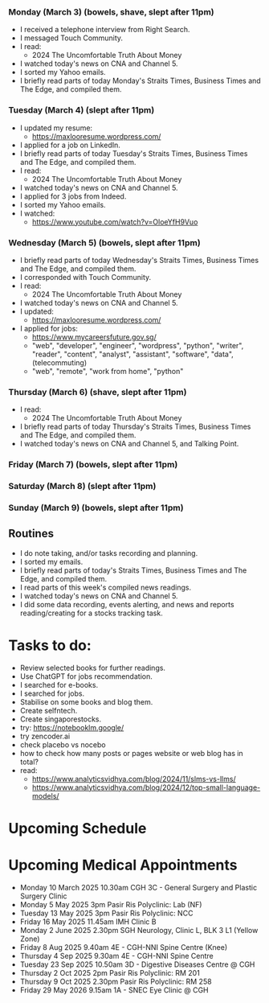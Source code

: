 ### Monday (March 3) (bowels, shave, slept after 11pm)
- I received a telephone interview from Right Search.
- I messaged Touch Community.
- I read:
    - 2024 The Uncomfortable Truth About Money
- I watched today's news on CNA and Channel 5.
- I sorted my Yahoo emails.
- I briefly read parts of today Monday's Straits Times, Business Times and The Edge, and compiled them.

### Tuesday (March 4) (slept after 11pm)
- I updated my resume:
    - https://maxlooresume.wordpress.com/
- I applied for a job on LinkedIn.
- I briefly read parts of today Tuesday's Straits Times, Business Times and The Edge, and compiled them.
- I read:
    - 2024 The Uncomfortable Truth About Money
- I watched today's news on CNA and Channel 5.
- I applied for 3 jobs from Indeed.
- I sorted my Yahoo emails.
- I watched:
    - https://www.youtube.com/watch?v=OloeYfH9Vuo

### Wednesday (March 5) (bowels, slept after 11pm)
- I briefly read parts of today Wednesday's Straits Times, Business Times and The Edge, and compiled them.
- I corresponded with Touch Community.
- I read:
    - 2024 The Uncomfortable Truth About Money
- I watched today's news on CNA and Channel 5.
- I updated:
    - https://maxlooresume.wordpress.com/
- I applied for jobs:
    - https://www.mycareersfuture.gov.sg/
    - "web", "developer", "engineer", "wordpress", "python", "writer", "reader", "content", "analyst", "assistant", "software", "data", (telecommuting)
    - "web", "remote", "work from home", "python"

### Thursday (March 6) (shave, slept after 11pm)
- I read:
    - 2024 The Uncomfortable Truth About Money
- I briefly read parts of today Thursday's Straits Times, Business Times and The Edge, and compiled them.
- I watched today's news on CNA and Channel 5, and Talking Point.

### Friday (March 7) (bowels, slept after 11pm)


### Saturday (March 8) (slept after 11pm)


### Sunday (March 9) (bowels, slept after 11pm)




## Routines
- I do note taking, and/or tasks recording and planning.
- I sorted my emails.
- I briefly read parts of today's Straits Times, Business Times and The Edge, and compiled them.
- I read parts of this week's compiled news readings.
- I watched today's news on CNA and Channel 5.
- I did some data recording, events alerting, and news and reports reading/creating for a stocks tracking task.

# Tasks to do:
- Review selected books for further readings.
- Use ChatGPT for jobs recommendation.
- I searched for e-books.
- I searched for jobs.
- Stabilise on some books and blog them.
- Create selfntech.
- Create singaporestocks.
- try: https://notebooklm.google/
- try zencoder.ai
- check placebo vs nocebo
- how to check how many posts or pages website or web blog has in total?
- read:
    - https://www.analyticsvidhya.com/blog/2024/11/slms-vs-llms/
    - https://www.analyticsvidhya.com/blog/2024/12/top-small-language-models/

# Upcoming Schedule

# Upcoming Medical Appointments
- Monday 10 March 2025 10.30am CGH 3C - General Surgery and Plastic Surgery Clinic
- Monday 5 May 2025 3pm Pasir Ris Polyclinic: Lab (NF)
- Tuesday 13 May 2025 3pm Pasir Ris Polyclinic: NCC
- Friday 16 May 2025 11.45am IMH Clinic B
- Monday 2 June 2025 2.30pm SGH Neurology, Clinic L, BLK 3 L1 (Yellow Zone)
- Friday 8 Aug 2025 9.40am 4E - CGH-NNI Spine Centre (Knee)
- Thursday 4 Sep 2025 9.30am 4E - CGH-NNI Spine Centre
- Tuesday 23 Sep 2025 10.50am 3D - Digestive Diseases Centre @ CGH
- Thursday 2 Oct 2025 2pm Pasir Ris Polyclinic: RM 201
- Thursday 9 Oct 2025 2.30pm Pasir Ris Polyclinic: RM 258
- Friday 29 May 2026 9.15am 1A - SNEC Eye Clinic @ CGH
